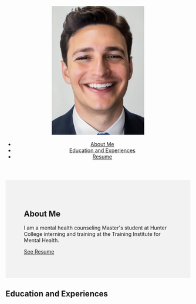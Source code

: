 <html>
<head>
	<title>My Website</title>
	<style>
		/* Style the section with the "About Me" content */
		#about-me {
			padding: 50px;
			background-color: #f2f2f2;
		}
	</style>
</head>
<body>
	<header>
		<img src="Professional Photo.jpeg" alt="My Image" height="50%" width="50%">
		<nav>
			<ul>
				<li><a href="#about-me">About Me</a></li>
				<li><a href="education.html">Education and Experiences</a></li>
				<li><a href="Adam Kaufman Professional Resume July_10_2023.pdf">Resume</a></li>
			</ul>
		</nav>
	</header>
	<main>
		<section id="about-me">
			<h1>About Me</h1>
			<p>I am a mental health counseling Master's student at Hunter College interning and training at the Training Institute for Mental Health.</p>
			<p><a href="Adam Kaufman Professional Resume July_10_2023.pdf">See Resume</a></p>
		</section>
		<section id="education">
			<h1>Education and Experiences</h1>
			<!-- Add your education and experiences here -->
		</section>
	</main>
</body>
</html>
